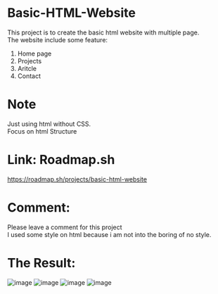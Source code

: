 # Basic-HTML-Website
This project is to create the basic html website with multiple page. <br>
The website include some feature:
1. Home page
2. Projects
3. Aritcle
4. Contact
# Note
Just using html without CSS.<br>
Focus on html Structure
# Link: Roadmap.sh
https://roadmap.sh/projects/basic-html-website
# Comment:
Please leave a comment for this project <br>
I used some style on html because i am not into the boring of no style.
# The Result:
![image](https://github.com/user-attachments/assets/fcee7d8c-a931-44c3-837c-15abb7419738)
![image](https://github.com/user-attachments/assets/40c1223f-4578-4465-b278-05c37d39402d)
![image](https://github.com/user-attachments/assets/c5703f39-6f43-4ad6-82d0-df98875e4136)
![image](https://github.com/user-attachments/assets/d5a2cabe-b984-42a5-838c-68b27c969cda)

